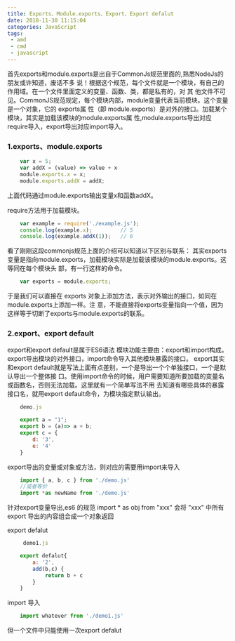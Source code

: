 ```yaml
---
title: Exports、Module.exports、Export、Export defalut
date: 2018-11-30 11:15:04
categories: JavaScript
tags:
 - amd
 - cmd
 - javascript
---
```


首先exports和module.exports是出自于CommonJs规范里面的,熟悉NodeJs的朋友或许知道，废话不多    说！根据这个规范，每个文件就是一个模块，有自己的作用域。在一个文件里面定义的变量、函数、类，都是私有的，对 其 他文件不可见。<!-- more -->CommonJS规范规定，每个模块内部，module变量代表当前模块。这个变量是一个对象，它的 exports属 性（即 module.exports）是对外的接口。加载某个模块，其实是加载该模块的module.exports属 性,module.exports导出对应require导入，export导出对应import导入。

### 1.exports、module.exports ###
``` js
    var x = 5;
    var addX = (value) => value + x
    module.exports.x = x;
    module.exports.addX = addX;
```
上面代码通过module.exports输出变量x和函数addX。

require方法用于加载模块。
``` js
    var example = require('./example.js');
    console.log(example.x);         // 5
    console.log(example.addX(1));   // 6
```
看了刚刚这段commonjs规范上面的介绍可以知道以下区别与联系：
其实exports变量是指向module.exports，加载模块实际是加载该模块的module.exports。这等同在每个模块头 
部，有一行这样的命令。
``` js
    var exports = module.exports;
```
于是我们可以直接在 exports 对象上添加方法，表示对外输出的接口，如同在module.exports上添加一样。注 
意，不能直接将exports变量指向一个值，因为这样等于切断了exports与module.exports的联系。

### 2.export、export default ###
export和export default是属于ES6语法
模块功能主要由：export和import构成。export导出模块的对外接口，import命令导入其他模块暴露的接口。
export其实和export default就是写法上面有点差别，一个是导出一个个单独接口，一个是默认导出一个整体接 
口。使用import命令的时候，用户需要知道所要加载的变量名或函数名，否则无法加载。这里就有一个简单写法不用 
去知道有哪些具体的暴露接口名，就用export default命令，为模块指定默认输出。
``` js
    demo.js

    export a = "1";
    export b = (a)=> a + b;
    export c = {
        d: '3',
        e: '4'
    }
```
export导出的变量或对象或方法，则对应的需要用import来导入
``` js
    import { a, b, c } from './demo.js'
    //或者等价
    import *as newName from './demo.js' 
```
针对export变量导出,es6 的规范 import * as obj from "xxx" 会将 "xxx" 中所有 export 导出的内容组合成一个对象返回

 export defalut
``` js
     demo1.js

    export defalut{
        a: '2',
        add(b,c) {
            return b + c
        }
    }
```
import 导入
``` js
    import whatever from './demo1.js'
```
但一个文件中只能使用一次export defalut